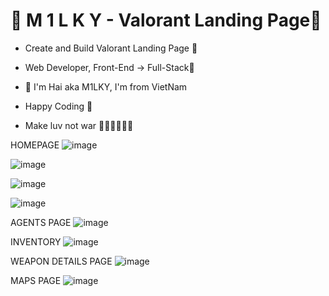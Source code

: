 # 💎 M 1 L K Y - Valorant Landing Page💎

- Create and Build Valorant Landing Page 🚀
- Web Developer, Front-End -> Full-Stack🥇

- 💎 I'm Hai aka M1LKY, I'm from VietNam
- Happy Coding 🥰
- Make luv not war 💖💛🧡💚💙💜

HOMEPAGE
![image](https://github.com/levuhai23102001/valorant-landing-page/assets/58142935/f4e7145a-87a7-4824-8c5d-9f1c27af0c5f)

![image](https://github.com/levuhai23102001/valorant-landing-page/assets/58142935/6b816385-dd5a-4ae8-8113-f1b58227b11c)

![image](https://github.com/levuhai23102001/valorant-landing-page/assets/58142935/2fddf175-b010-4b5e-a5ba-c5cac9b5d046)

![image](https://github.com/levuhai23102001/valorant-landing-page/assets/58142935/a31792cb-c9f6-46d6-a2f1-d724e9d800d0)

AGENTS PAGE
![image](https://github.com/levuhai23102001/valorant-landing-page/assets/58142935/27372137-9de6-4922-8b3b-f49111619bba)

INVENTORY
![image](https://github.com/levuhai23102001/valorant-landing-page/assets/58142935/1acacf7b-c3b7-4f24-be8c-5cf0146ca672)

WEAPON DETAILS PAGE
![image](https://github.com/levuhai23102001/valorant-landing-page/assets/58142935/7543a005-9098-4318-a107-a141f3aa307a)

MAPS PAGE
![image](https://github.com/levuhai23102001/valorant-landing-page/assets/58142935/23b481b8-5cee-42e5-9908-babf47be1af7)

